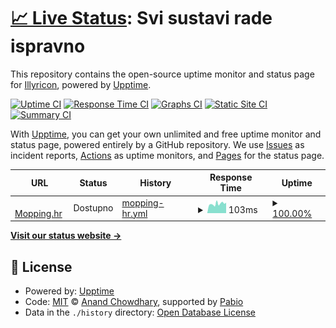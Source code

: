 # [📈 Live Status](https://Illyricon.github.io/mopping.hr-status): <!--live status--> **Svi sustavi rade ispravno**

This repository contains the open-source uptime monitor and status page for [Illyricon](https://Illyricon.github.io/mopping.hr-status), powered by [Upptime](https://github.com/upptime/upptime).

[![Uptime CI](https://github.com/Illyricon/mopping.hr-status/workflows/Uptime%20CI/badge.svg)](https://github.com/Illyricon/mopping.hr-status/actions?query=workflow%3A%22Uptime+CI%22)
[![Response Time CI](https://github.com/Illyricon/mopping.hr-status/workflows/Response%20Time%20CI/badge.svg)](https://github.com/Illyricon/mopping.hr-status/actions?query=workflow%3A%22Response+Time+CI%22)
[![Graphs CI](https://github.com/Illyricon/mopping.hr-status/workflows/Graphs%20CI/badge.svg)](https://github.com/Illyricon/mopping.hr-status/actions?query=workflow%3A%22Graphs+CI%22)
[![Static Site CI](https://github.com/Illyricon/mopping.hr-status/workflows/Static%20Site%20CI/badge.svg)](https://github.com/Illyricon/mopping.hr-status/actions?query=workflow%3A%22Static+Site+CI%22)
[![Summary CI](https://github.com/Illyricon/mopping.hr-status/workflows/Summary%20CI/badge.svg)](https://github.com/Illyricon/mopping.hr-status/actions?query=workflow%3A%22Summary+CI%22)

With [Upptime](https://upptime.js.org), you can get your own unlimited and free uptime monitor and status page, powered entirely by a GitHub repository. We use [Issues](https://github.com/Illyricon/mopping.hr-status/issues) as incident reports, [Actions](https://github.com/Illyricon/mopping.hr-status/actions) as uptime monitors, and [Pages](https://Illyricon.github.io/mopping.hr-status) for the status page.

<!--start: status pages-->
<!-- This summary is generated by Upptime (https://github.com/upptime/upptime) -->
<!-- Do not edit this manually, your changes will be overwritten -->
<!-- prettier-ignore -->
| URL | Status | History | Response Time | Uptime |
| --- | ------ | ------- | ------------- | ------ |
| <img alt="" src="https://icons.duckduckgo.com/ip3/mopping.hr.ico" height="13"> [Mopping.hr](https://mopping.hr) | Dostupno | [mopping-hr.yml](https://github.com/Illyricon/mopping-status/commits/HEAD/history/mopping-hr.yml) | <details><summary><img alt="Response time graph" src="./graphs/mopping-hr/response-time-week.png" height="20"> 103ms</summary><br><a href="https://status.mopping.hr/history/mopping-hr"><img alt="Response time 103" src="https://img.shields.io/endpoint?url=https%3A%2F%2Fraw.githubusercontent.com%2FIllyricon%2Fmopping-status%2FHEAD%2Fapi%2Fmopping-hr%2Fresponse-time.json"></a><br><a href="https://status.mopping.hr/history/mopping-hr"><img alt="24-hour response time 115" src="https://img.shields.io/endpoint?url=https%3A%2F%2Fraw.githubusercontent.com%2FIllyricon%2Fmopping-status%2FHEAD%2Fapi%2Fmopping-hr%2Fresponse-time-day.json"></a><br><a href="https://status.mopping.hr/history/mopping-hr"><img alt="7-day response time 103" src="https://img.shields.io/endpoint?url=https%3A%2F%2Fraw.githubusercontent.com%2FIllyricon%2Fmopping-status%2FHEAD%2Fapi%2Fmopping-hr%2Fresponse-time-week.json"></a><br><a href="https://status.mopping.hr/history/mopping-hr"><img alt="30-day response time 103" src="https://img.shields.io/endpoint?url=https%3A%2F%2Fraw.githubusercontent.com%2FIllyricon%2Fmopping-status%2FHEAD%2Fapi%2Fmopping-hr%2Fresponse-time-month.json"></a><br><a href="https://status.mopping.hr/history/mopping-hr"><img alt="1-year response time 103" src="https://img.shields.io/endpoint?url=https%3A%2F%2Fraw.githubusercontent.com%2FIllyricon%2Fmopping-status%2FHEAD%2Fapi%2Fmopping-hr%2Fresponse-time-year.json"></a></details> | <details><summary><a href="https://status.mopping.hr/history/mopping-hr">100.00%</a></summary><a href="https://status.mopping.hr/history/mopping-hr"><img alt="All-time uptime 100.00%" src="https://img.shields.io/endpoint?url=https%3A%2F%2Fraw.githubusercontent.com%2FIllyricon%2Fmopping-status%2FHEAD%2Fapi%2Fmopping-hr%2Fuptime.json"></a><br><a href="https://status.mopping.hr/history/mopping-hr"><img alt="24-hour uptime 100.00%" src="https://img.shields.io/endpoint?url=https%3A%2F%2Fraw.githubusercontent.com%2FIllyricon%2Fmopping-status%2FHEAD%2Fapi%2Fmopping-hr%2Fuptime-day.json"></a><br><a href="https://status.mopping.hr/history/mopping-hr"><img alt="7-day uptime 100.00%" src="https://img.shields.io/endpoint?url=https%3A%2F%2Fraw.githubusercontent.com%2FIllyricon%2Fmopping-status%2FHEAD%2Fapi%2Fmopping-hr%2Fuptime-week.json"></a><br><a href="https://status.mopping.hr/history/mopping-hr"><img alt="30-day uptime 100.00%" src="https://img.shields.io/endpoint?url=https%3A%2F%2Fraw.githubusercontent.com%2FIllyricon%2Fmopping-status%2FHEAD%2Fapi%2Fmopping-hr%2Fuptime-month.json"></a><br><a href="https://status.mopping.hr/history/mopping-hr"><img alt="1-year uptime 100.00%" src="https://img.shields.io/endpoint?url=https%3A%2F%2Fraw.githubusercontent.com%2FIllyricon%2Fmopping-status%2FHEAD%2Fapi%2Fmopping-hr%2Fuptime-year.json"></a></details>

<!--end: status pages-->

[**Visit our status website →**](https://Illyricon.github.io/mopping.hr-status)

## 📄 License

- Powered by: [Upptime](https://github.com/upptime/upptime)
- Code: [MIT](./LICENSE) © [Anand Chowdhary](https://anandchowdhary.com), supported by [Pabio](https://pabio.com)
- Data in the `./history` directory: [Open Database License](https://opendatacommons.org/licenses/odbl/1-0/)
